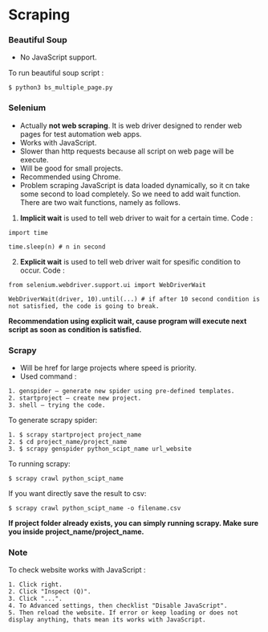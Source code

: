 # Scraping

### Beautiful Soup
+ No JavaScript support.

To run beautiful soup script :
```
$ python3 bs_multiple_page.py
```

### Selenium
+ Actually **not web scraping**. It is web driver designed to render web pages for test automation web apps. 
+ Works with JavaScript.
+ Slower than http requests because all script on web page will be execute.
+ Will be good for small projects.
+ Recommended using Chrome.
+ Problem scraping JavaScript is data loaded dynamically, so it cn take some second to load completely. So we need to add wait function. There are two wait functions, namely as follows.
1. **Implicit wait** is used to tell web driver to wait for a certain time. Code :
```
import time

time.sleep(n) # n in second
```
2. **Explicit wait** is used to tell web driver wait for spesific condition to occur. Code :
```
from selenium.webdriver.support.ui import WebDriverWait

WebDriverWait(driver, 10).until(...) # if after 10 second condition is not satisfied, the code is going to break.
```
**Recommendation using explicit wait, cause program will execute next script as soon as condition is satisfied.**

### Scrapy
+ Will be href for large projects where speed is priority.
+ Used command :
```
1. genspider — generate new spider using pre-defined templates.
2. startproject — create new project.
3. shell — trying the code. 
```

To generate scrapy spider:
```
1. $ scrapy startproject project_name
2. $ cd project_name/project_name
3. $ scrapy genspider python_scipt_name url_website
```
To running scrapy:
```
$ scrapy crawl python_scipt_name
```
If you want directly save the result to csv:
```
$ scrapy crawl python_scipt_name -o filename.csv
```
**If project folder already exists, you can simply running scrapy. Make sure you inside project_name/project_name.**

### Note 
To check website works with JavaScript :
```
1. Click right.
2. Click "Inspect (Q)".
3. Click "...".
4. To Advanced settings, then checklist "Disable JavaScript".
5. Then reload the website. If error or keep loading or does not display anything, thats mean its works with JavaScript. 
```
